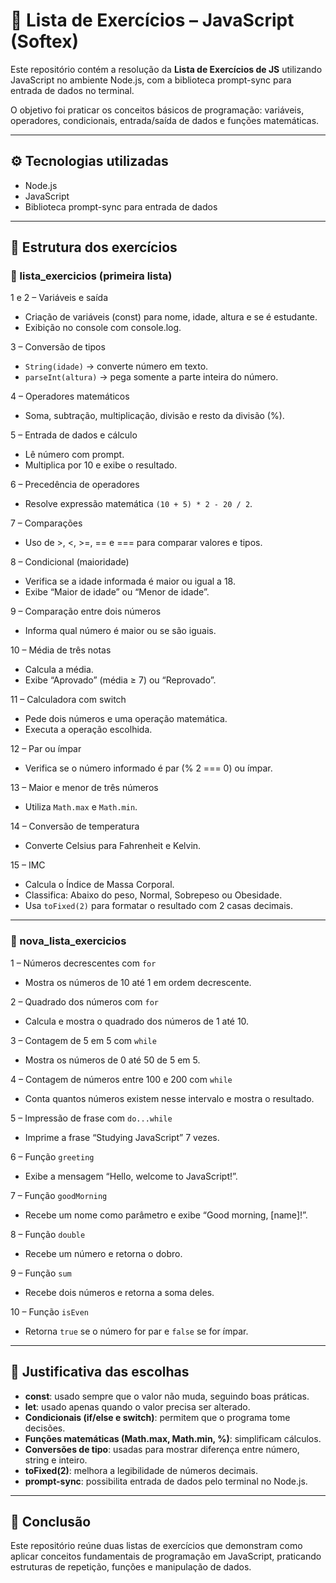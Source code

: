 # 📘 Lista de Exercícios – JavaScript (Softex)

Este repositório contém a resolução da **Lista de Exercícios de JS** utilizando JavaScript no ambiente Node.js, com a biblioteca prompt-sync para entrada de dados no terminal.

O objetivo foi praticar os conceitos básicos de programação: variáveis, operadores, condicionais, entrada/saída de dados e funções matemáticas.

---

## ⚙️ Tecnologias utilizadas

- Node.js
- JavaScript
- Biblioteca prompt-sync para entrada de dados

---

## 📌 Estrutura dos exercícios

### 📂 lista_exercicios (primeira lista)

1 e 2 – Variáveis e saída

- Criação de variáveis (const) para nome, idade, altura e se é estudante.
- Exibição no console com console.log.

3 – Conversão de tipos

- `String(idade)` → converte número em texto.
- `parseInt(altura)` → pega somente a parte inteira do número.

4 – Operadores matemáticos

- Soma, subtração, multiplicação, divisão e resto da divisão (%).

5 – Entrada de dados e cálculo

- Lê número com prompt.
- Multiplica por 10 e exibe o resultado.

6 – Precedência de operadores

- Resolve expressão matemática `(10 + 5) * 2 - 20 / 2`.

7 – Comparações

- Uso de >, <, >=, == e === para comparar valores e tipos.

8 – Condicional (maioridade)

- Verifica se a idade informada é maior ou igual a 18.
- Exibe “Maior de idade” ou “Menor de idade”.

9 – Comparação entre dois números

- Informa qual número é maior ou se são iguais.

10 – Média de três notas

- Calcula a média.
- Exibe “Aprovado” (média ≥ 7) ou “Reprovado”.

11 – Calculadora com switch

- Pede dois números e uma operação matemática.
- Executa a operação escolhida.

12 – Par ou ímpar

- Verifica se o número informado é par (% 2 === 0) ou ímpar.

13 – Maior e menor de três números

- Utiliza `Math.max` e `Math.min`.

14 – Conversão de temperatura

- Converte Celsius para Fahrenheit e Kelvin.

15 – IMC

- Calcula o Índice de Massa Corporal.
- Classifica: Abaixo do peso, Normal, Sobrepeso ou Obesidade.
- Usa `toFixed(2)` para formatar o resultado com 2 casas decimais.

---

### 📂 nova_lista_exercicios

1 – Números decrescentes com `for`

- Mostra os números de 10 até 1 em ordem decrescente.

2 – Quadrado dos números com `for`

- Calcula e mostra o quadrado dos números de 1 até 10.

3 – Contagem de 5 em 5 com `while`

- Mostra os números de 0 até 50 de 5 em 5.

4 – Contagem de números entre 100 e 200 com `while`

- Conta quantos números existem nesse intervalo e mostra o resultado.

5 – Impressão de frase com `do...while`

- Imprime a frase “Studying JavaScript” 7 vezes.

6 – Função `greeting`

- Exibe a mensagem “Hello, welcome to JavaScript!”.

7 – Função `goodMorning`

- Recebe um nome como parâmetro e exibe “Good morning, [name]!”.

8 – Função `double`

- Recebe um número e retorna o dobro.

9 – Função `sum`

- Recebe dois números e retorna a soma deles.

10 – Função `isEven`

- Retorna `true` se o número for par e `false` se for ímpar.

---

## 📖 Justificativa das escolhas

- **const**: usado sempre que o valor não muda, seguindo boas práticas.
- **let**: usado apenas quando o valor precisa ser alterado.
- **Condicionais (if/else e switch)**: permitem que o programa tome decisões.
- **Funções matemáticas (Math.max, Math.min, %)**: simplificam cálculos.
- **Conversões de tipo**: usadas para mostrar diferença entre número, string e inteiro.
- **toFixed(2)**: melhora a legibilidade de números decimais.
- **prompt-sync**: possibilita entrada de dados pelo terminal no Node.js.

---

## 🚀 Conclusão

Este repositório reúne duas listas de exercícios que demonstram como aplicar conceitos fundamentais de programação em JavaScript, praticando estruturas de repetição, funções e manipulação de dados.
